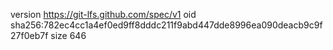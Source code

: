 version https://git-lfs.github.com/spec/v1
oid sha256:782ec4cc1a4ef0ed9ff8dddc211f9abd447dde8996ea090deacb9c9f27f0eb7f
size 646
